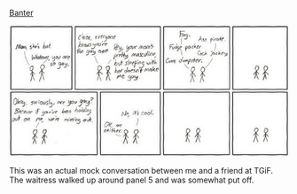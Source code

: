 [Banter](https://xkcd.com/65)

![Banter](./random_comic.png)

This was an actual mock conversation between me and a friend at TGiF.  The waitress walked up around panel 5 and was somewhat put off.

